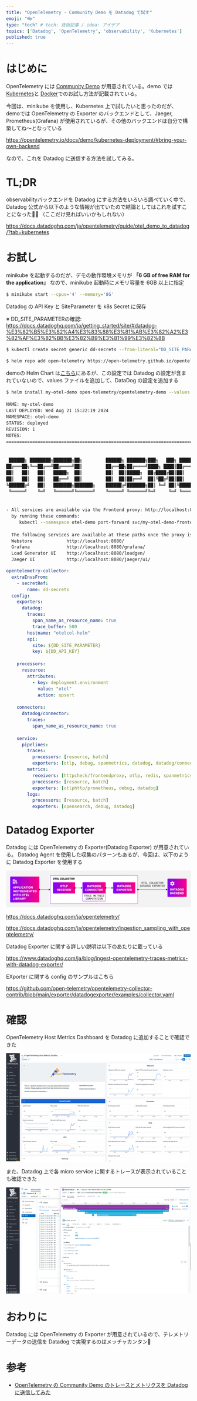 ```yaml
---
title: "OpenTelemetry - Community Demo を Datadog で試す"
emoji: "👓"
type: "tech" # tech: 技術記事 / idea: アイデア
topics: ['Datadog', 'OpenTelemetry', 'observability', 'Kubernetes']
published: true
---
```


# はじめに

OpenTelemetry には [Community Demo](https://opentelemetry.io/ja/docs/demo/) が用意されている。demo では[Kubernetes](https://opentelemetry.io/docs/demo/kubernetes-deployment/)と [Docker](https://opentelemetry.io/docs/demo/docker-deployment/)でのお試し方法が記載されている。

今回は、minikube を使用し、Kubernetes 上で試したいと思ったのだが、
demoでは OpenTelemetry の Exporter のバックエンドとして、Jaeger, Prometheus(Grafana) が使用されているが、その他のバックエンドは自分で構築してね〜となっている

https://opentelemetry.io/docs/demo/kubernetes-deployment/#bring-your-own-backend

なので、これを Datadog に送信する方法を試してみる。


# TL;DR
observabilityバックエンドを Datadog にする方法をいろいろ調べていく中で、Datadog 公式から以下のような情報が出ていたので結論としてはこれを試すことになった😮‍💨
（ここだけ見ればいいかもしれない）

https://docs.datadoghq.com/ja/opentelemetry/guide/otel_demo_to_datadog/?tab=kubernetes


# お試し

minikube を起動するのだが、デモの動作環境メモリが
**「6 GB of free RAM for the application」** なので、minikube 起動時にメモリ容量を 6GB 以上に指定

```bash
$ minikube start --cpus='4' --memory='8G'
```

Datadog の API Key と SiteParameter を k8s Secret に保存

※ DD_SITE_PARAMETERの確認: https://docs.datadoghq.com/ja/getting_started/site/#datadog-%E3%82%B5%E3%82%A4%E3%83%88%E3%81%AB%E3%82%A2%E3%82%AF%E3%82%BB%E3%82%B9%E3%81%99%E3%82%8B
```bash
$ kubectl create secret generic dd-secrets --from-literal="DD_SITE_PARAMETER=<Your API Site>" --from-literal="DD_API_KEY=<Your API Key>"
```


```bash
$ helm repo add open-telemetry https://open-telemetry.github.io/opentelemetry-helm-charts
```

demoの Helm Chart は[こちら](https://github.com/open-telemetry/opentelemetry-helm-charts/blob/main/charts/opentelemetry-demo/values.yaml#L674)にあるが、この設定では Datadog の設定が含まれていないので、values ファイルを追加して、DataDog の設定を追加する

```bash
$ helm install my-otel-demo open-telemetry/opentelemetry-demo --values my-values-file.yaml

NAME: my-otel-demo
LAST DEPLOYED: Wed Aug 21 15:22:19 2024
NAMESPACE: otel-demo
STATUS: deployed
REVISION: 1
NOTES:
=======================================================================================


 ██████╗ ████████╗███████╗██╗         ██████╗ ███████╗███╗   ███╗ ██████╗
██╔═══██╗╚══██╔══╝██╔════╝██║         ██╔══██╗██╔════╝████╗ ████║██╔═══██╗
██║   ██║   ██║   █████╗  ██║         ██║  ██║█████╗  ██╔████╔██║██║   ██║
██║   ██║   ██║   ██╔══╝  ██║         ██║  ██║██╔══╝  ██║╚██╔╝██║██║   ██║
╚██████╔╝   ██║   ███████╗███████╗    ██████╔╝███████╗██║ ╚═╝ ██║╚██████╔╝
 ╚═════╝    ╚═╝   ╚══════╝╚══════╝    ╚═════╝ ╚══════╝╚═╝     ╚═╝ ╚═════╝


- All services are available via the Frontend proxy: http://localhost:8080
  by running these commands:
     kubectl --namespace otel-demo port-forward svc/my-otel-demo-frontendproxy 8080:8080

  The following services are available at these paths once the proxy is exposed:
  Webstore             http://localhost:8080/
  Grafana              http://localhost:8080/grafana/
  Load Generator UI    http://localhost:8080/loadgen/
  Jaeger UI            http://localhost:8080/jaeger/ui/
```


```yaml
opentelemetry-collector:
  extraEnvsFrom:
    - secretRef:
        name: dd-secrets
  config:
    exporters:
      datadog:
        traces:
          span_name_as_resource_name: true
          trace_buffer: 500
        hostname: "otelcol-helm"
        api:
          site: ${DD_SITE_PARAMETER}
          key: ${DD_API_KEY}

    processors:
      resource:
        attributes:
          - key: deployment.environment
            value: "otel"
            action: upsert

    connectors:
      datadog/connector:
        traces:
          span_name_as_resource_name: true

    service:
      pipelines:
        traces:
          processors: [resource, batch]
          exporters: [otlp, debug, spanmetrics, datadog, datadog/connector]
        metrics:
          receivers: [httpcheck/frontendproxy, otlp, redis, spanmetrics, datadog/connector]
          processors: [resource, batch]
          exporters: [otlphttp/prometheus, debug, datadog]
        logs:
          processors: [resource, batch]
          exporters: [opensearch, debug, datadog]
```


# Datadog Exporter
Datadog には OpenTelemetry の Exporter(Datadog Exporter) が用意されている。
Datadog Agent を使用した収集のパターンもあるが、今回は、以下のように Datadog Exporter を使用する

![alt text](/images/otel-datadog-demo/datadog-exporter.png)

https://docs.datadoghq.com/ja/opentelemetry/


https://docs.datadoghq.com/ja/opentelemetry/ingestion_sampling_with_opentelemetry/


Datadog Exporter に関する詳しい説明は以下のあたりに載っている

https://www.datadoghq.com/ja/blog/ingest-opentelemetry-traces-metrics-with-datadog-exporter/

EXporter に関する config のサンプルはこちら

https://github.com/open-telemetry/opentelemetry-collector-contrib/blob/main/exporter/datadogexporter/examples/collector.yaml


# 確認

OpenTelemetry Host Metrics Dashboard を Datadog に追加することで確認できた

![alt text](/images/otel-datadog-demo/datadog-image-0.png)

また、Datadog 上で各 micro service に関するトレースが表示されていることも確認できた

![alt text](/images/otel-datadog-demo/datadog-image-1.png)

# おわりに
Datadog には OpenTelemetry の Exporter が用意されているので、テレメトリーデータの送信を Datadog で実現するのはメッチャカンタン🚀

# 参考
- [OpenTelemetry の Community Demo のトレースとメトリクスを Datadog に送信してみた](https://qiita.com/stanabe/items/0940f0268b4a0afe4381)
